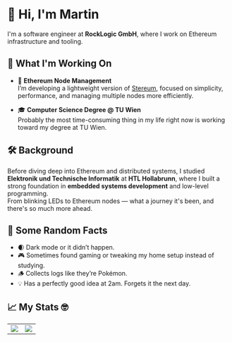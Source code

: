 # 👋 Hi, I'm Martin

I'm a software engineer at **RockLogic GmbH**, where I work on Ethereum infrastructure and tooling.

## 🚀 What I'm Working On

- 🧱 **Ethereum Node Management**  
  I’m developing a lightweight version of [Stereum](https://github.com/stereum-dev), focused on simplicity, performance, and managing multiple nodes more efficiently.

- 🎓 **Computer Science Degree @ TU Wien**  
  Probably the most time-consuming thing in my life right now is working toward my degree at TU Wien.

## 🛠️ Background

Before diving deep into Ethereum and distributed systems, I studied **Elektronik und Technische Informatik** at **HTL Hollabrunn**, where I built a strong foundation in **embedded systems development** and low-level programming.  
From blinking LEDs to Ethereum nodes — what a journey it's been, and there's so much more ahead.

## 🎲 Some Random Facts

- 🌒 Dark mode or it didn’t happen.
- 🎮 Sometimes found gaming or tweaking my home setup instead of studying.
- 🪵 Collects logs like they’re Pokémon.
- 💡 Has a perfectly good idea at 2am. Forgets it the next day.

## 📈 My Stats 🤓
<p align="center">
  <table>
    <tr>
      <td><img src="http://platajs.at/api/github_top_langs" /></td>
      <td><img src="http://platajs.at/api/github_stats" /></td>
    </tr>
  </table>
</p>

